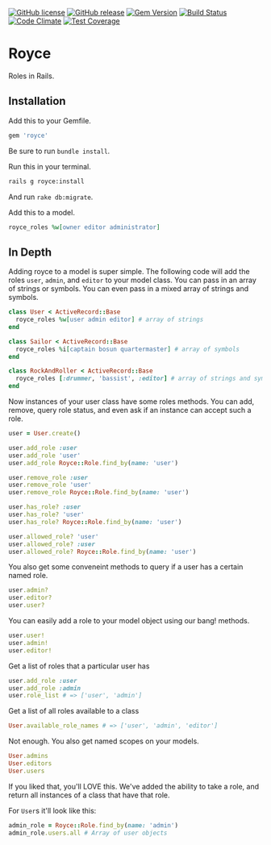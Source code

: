 [![GitHub license](https://img.shields.io/github/license/jbox-web/Royce.svg)](https://github.com/jbox-web/Royce/blob/master/LICENSE)
[![GitHub release](https://img.shields.io/github/release/jbox-web/Royce.svg)](https://github.com/jbox-web/Royce/releases/latest)
[![Gem Version](https://badge.fury.io/rb/royce.svg)](http://badge.fury.io/rb/royce)
[![Build Status](https://travis-ci.org/jbox-web/Royce.svg?branch=master)](https://travis-ci.org/jbox-web/Royce)
[![Code Climate](https://codeclimate.com/github/jbox-web/Royce/badges/gpa.svg)](https://codeclimate.com/github/jbox-web/Royce)
[![Test Coverage](https://codeclimate.com/github/jbox-web/Royce/badges/coverage.svg)](https://codeclimate.com/github/jbox-web/Royce/coverage)

Royce
======

Roles in Rails.

## Installation

Add this to your Gemfile.

```ruby
gem 'royce'
```

Be sure to run `bundle install`.

Run this in your terminal.

```sh
rails g royce:install
```

And run `rake db:migrate`.

Add this to a model.

```ruby
royce_roles %w[owner editor administrator]
```

## In Depth

Adding royce to a model is super simple. The following code will add the roles `user`, `admin`, and `editor` to your model class.
You can pass in an array of strings or symbols. You can even pass in a mixed array of strings and symbols.

```ruby
class User < ActiveRecord::Base
  royce_roles %w[user admin editor] # array of strings
end

class Sailor < ActiveRecord::Base
  royce_roles %i[captain bosun quartermaster] # array of symbols
end

class RockAndRoller < ActiveRecord::Base
  royce_roles [:drummer, 'bassist', :editor] # array of strings and symbols
end
```

Now instances of your user class have some roles methods. You can add, remove, query role status, and even ask if an instance can accept such a role.

```ruby
user = User.create()

user.add_role :user
user.add_role 'user'
user.add_role Royce::Role.find_by(name: 'user')

user.remove_role :user
user.remove_role 'user'
user.remove_role Royce::Role.find_by(name: 'user')

user.has_role? :user
user.has_role? 'user'
user.has_role? Royce::Role.find_by(name: 'user')

user.allowed_role? 'user'
user.allowed_role? :user
user.allowed_role? Royce::Role.find_by(name: 'user')
```

You also get some conveneint methods to query if a user has a certain named role.

```ruby
user.admin?
user.editor?
user.user?
```

You can easily add a role to your model object using our bang! methods.

```ruby
user.user!
user.admin!
user.editor!
```

Get a list of roles that a particular user has

```ruby
user.add_role :user
user.add_role :admin
user.role_list # => ['user', 'admin']
```

Get a list of all roles available to a class

```ruby
User.available_role_names # => ['user', 'admin', 'editor']
```

Not enough. You also get named scopes on your models.

```ruby
User.admins
User.editors
User.users
```

If you liked that, you'll LOVE this. We've added the ability to take a role, and return all instances of a class that have that role.

For `User`s it'll look like this:

```ruby
admin_role = Royce::Role.find_by(name: 'admin')
admin_role.users.all # Array of user objects
```
